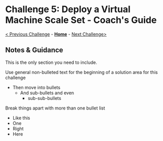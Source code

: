# Challenge 5: Deploy a Virtual Machine Scale Set - Coach's Guide

[< Previous Challenge](./Solution-04.md) - **[Home](./README.md)** - [Next Challenge>](./Solution-06.md)

## Notes & Guidance
This is the only section you need to include.

Use general non-bulleted text for the beginning of a solution area for this challenge
- Then move into bullets
    - And sub-bullets and even
        - sub-sub-bullets

Break things apart with more than one bullet list
- Like this 
- One
- Right
- Here